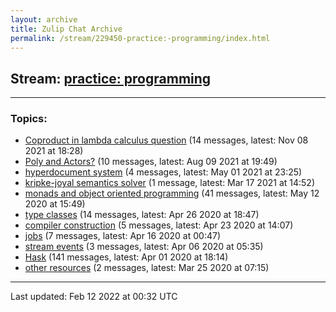 ```yaml
---
layout: archive
title: Zulip Chat Archive
permalink: /stream/229450-practice:-programming/index.html
---
```


## Stream: [practice: programming](https://mattecapu.github.io/ct-zulip-archive/stream/229450-practice:-programming/index.html)
---

### Topics:

* [Coproduct in lambda calculus question](topic/Coproduct.20in.20lambda.20calculus.20question.html) (14 messages, latest: Nov 08 2021 at 18:28)
* [Poly and Actors?](topic/Poly.20and.20Actors.3F.html) (10 messages, latest: Aug 09 2021 at 19:49)
* [hyperdocument system](topic/hyperdocument.20system.html) (4 messages, latest: May 01 2021 at 23:25)
* [kripke-joyal semantics solver](topic/kripke-joyal.20semantics.20solver.html) (1 message, latest: Mar 17 2021 at 14:52)
* [monads and object oriented programming](topic/monads.20and.20object.20oriented.20programming.html) (41 messages, latest: May 12 2020 at 15:49)
* [type classes](topic/type.20classes.html) (14 messages, latest: Apr 26 2020 at 18:47)
* [compiler construction](topic/compiler.20construction.html) (5 messages, latest: Apr 23 2020 at 14:07)
* [jobs](topic/jobs.html) (7 messages, latest: Apr 16 2020 at 00:47)
* [stream events](topic/stream.20events.html) (3 messages, latest: Apr 06 2020 at 05:35)
* [Hask](topic/Hask.html) (141 messages, latest: Apr 01 2020 at 18:14)
* [other resources](topic/other.20resources.html) (2 messages, latest: Mar 25 2020 at 07:15)

<hr><p>Last updated: Feb 12 2022 at 00:32 UTC</p>